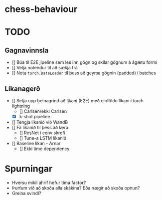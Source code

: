# chess-behaviour

# TODO

## Gagnavinnsla

- [] Búa til E2E jipeline sem les inn gögn og skilar gögnum á ágætu formi
- [] Velja notendur til að sækja frá
- [] Nota `torch.DataLoader` til þess að geyma gögnin (padded) í batches

## Líkanagerð

- [] Setja upp beinagrind að líkani (E2E) með einföldu líkani í torch lightning
  - [] Carlsen/ekki Carlsen
  - [x] k-shot pipeline
- [] Tengja líkanið við WandB
- [] Fá líkanið til þess að læra
  - [] ResNet í conv skrefi
  - [] Tune-a LSTM líkanið
- [] Baseline líkan - Arnar
  - [] Ekki time dependency

# Spurningar

- Hversu mikil áhrif hefur tíma factor?
- Þurfum við að skoða alla skákina? Eða nægir að skoða opnun?
- Greina svindl?
